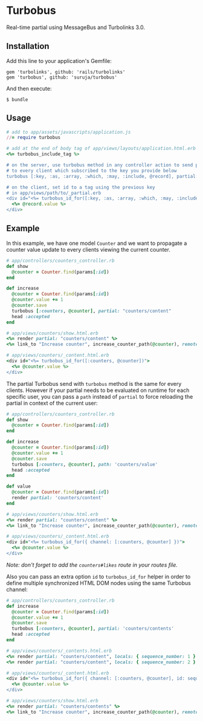 # Turbobus

Real-time partial using MessageBus and Turbolinks 3.0.


## Installation

Add this line to your application's Gemfile:

    gem 'turbolinks', github: 'rails/turbolinks'
    gem 'turbobus', github: 'suruja/turbobus'

And then execute:

    $ bundle

## Usage


```ruby
# add to app/assets/javascripts/application.js
//= require turbobus

# add at the end of body tag of app/views/layouts/application.html.erb
<%= turbobus_include_tag %>

# on the server, use turbobus method in any controller action to send partial update
# to every client which subscribed to the key you provide below
turbobus [:key, :as, :array, :which, :may, :include, @record], partial: "path/to/partial"

# on the client, set id to a tag using the previous key
# in app/views/path/to/_partial.erb
<div id="<%= turbobus_id_for([:key, :as, :array, :which, :may, :include, @record])">
  <%= @record.value %>
</div>
```

## Example

In this example, we have one model `Counter` and we want to propagate a counter value update to
every clients viewing the current counter.

```ruby
# app/controllers/counters_controller.rb
def show
  @counter = Counter.find(params[:id])
end

def increase
  @counter = Counter.find(params[:id])
  @counter.value += 1
  @counter.save
  turbobus [:counters, @counter], partial: "counters/content"
  head :accepted
end

# app/views/counters/show.html.erb
<%= render partial: "counters/content" %>
<%= link_to "Increase counter", increase_counter_path(@counter), remote: true %>

# app/views/counters/_content.html.erb
<div id="<%= turbobus_id_for([:counters, @counter])">
  <%= @counter.value %>
</div>
```

The partial Turbobus send with `turbobus` method is the same for every clients. However if your partial needs to be evaluated on runtime for each specific user, you can pass a `path` instead of `partial` to force reloading the partial in context of the current user:

```ruby
# app/controllers/counters_controller.rb
def show
  @counter = Counter.find(params[:id])
end

def increase
  @counter = Counter.find(params[:id])
  @counter.value += 1
  @counter.save
  turbobus [:counters, @counter], path: 'counters/value'
  head :accepted
end

def value
  @counter = Counter.find(params[:id])
  render partial: 'counters/content'
end

# app/views/counters/show.html.erb
<%= render partial: "counters/content" %>
<%= link_to "Increase counter", increase_counter_path(@counter), remote: true %>

# app/views/counters/_content.html.erb
<div id="<%= turbobus_id_for({ channel: [:counters, @counter] })">
  <%= @counter.value %>
</div>
```

*Note: don't forget to add the `counters#likes` route in your routes file.*


Also you can pass an extra option `id` to `turbobus_id_for` helper in order to define multiple
synchronized HTML DOM nodes using the same Turbobus channel:

```ruby
# app/controllers/counters_controller.rb
def increase
  @counter = Counter.find(params[:id])
  @counter.value += 1
  @counter.save
  turbobus [:counters, @counter], partial: 'counters/contents'
  head :accepted
end

# app/views/counters/_contents.html.erb
<%= render partial: "counters/content", locals: { sequence_number: 1 } %>
<%= render partial: "counters/content", locals: { sequence_number: 2 } %>

# app/views/counters/_content.html.erb
<div id="<%= turbobus_id_for({ channel: [:counters, @counter], id: sequence_number })">
  <%= @counter.value %>
</div>

# app/views/counters/show.html.erb
<%= render partial: "counters/contents" %>
<%= link_to "Increase counter", increase_counter_path(@counter), remote: true %>
```
